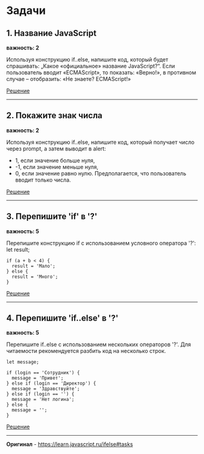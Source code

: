 # Задачи

## 1. Название JavaScript

**важность: 2**

Используя конструкцию if..else, напишите код, который будет спрашивать: „Какое «официальное» название JavaScript?“. Если пользователь вводит «ECMAScript», то показать: «Верно!», в противном случае – отобразить: «Не знаете? ECMAScript!»

[Решение]([Решение](https://github.com/npukojiucm/SchoolBook-LearnJavaScript/tree/main/JavascriptBasics/ConditionalBranching/task-1))

-------

## 2. Покажите знак числа

**важность: 2**

Используя конструкцию if..else, напишите код, который получает число через prompt, а затем выводит в alert:
* 1, если значение больше нуля,
* -1, если значение меньше нуля,
* 0, если значение равно нулю.
Предполагается, что пользователь вводит только числа.

[Решение]()

------

## 3. Перепишите 'if' в '?'

**важность: 5**

Перепишите конструкцию if с использованием условного оператора '?':
    let result;

    if (a + b < 4) {
      result = 'Мало';
    } else {
      result = 'Много';
    }

[Решение]()

------

## 4. Перепишите 'if..else' в '?'

**важность: 5**

Перепишите if..else с использованием нескольких операторов '?'. Для читаемости рекомендуется разбить код на несколько строк.

    let message;

    if (login == 'Сотрудник') {
      message = 'Привет';
    } else if (login == 'Директор') {
      message = 'Здравствуйте';
    } else if (login == '') {
      message = 'Нет логина';
    } else {
      message = '';
    }

[Решение]()

-------

**Оригинал** - <https://learn.javascript.ru/ifelse#tasks>
